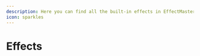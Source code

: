 ```yaml
---
description: Here you can find all the built-in effects in EffectMaster!
icon: sparkles
---
```


# Effects

